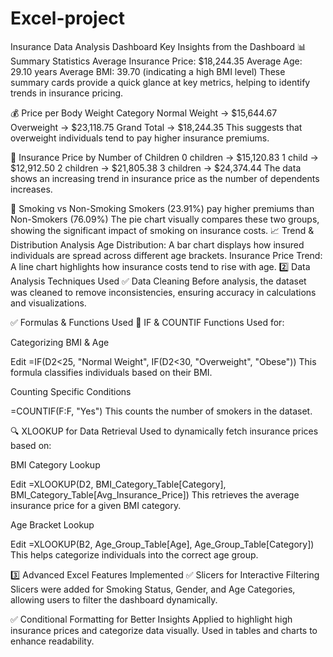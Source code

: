 # Excel-project
Insurance Data Analysis Dashboard
 Key Insights from the Dashboard
📊 Summary Statistics
Average Insurance Price: $18,244.35
Average Age: 29.10 years
Average BMI: 39.70 (indicating a high BMI level)
These summary cards provide a quick glance at key metrics, helping to identify trends in insurance pricing.

💰 Price per Body Weight Category
Normal Weight → $15,644.67
Overweight → $23,118.75
Grand Total → $18,244.35
This suggests that overweight individuals tend to pay higher insurance premiums.

👶 Insurance Price by Number of Children
0 children → $15,120.83
1 child → $12,912.50
2 children → $21,805.38
3 children → $24,374.44
The data shows an increasing trend in insurance price as the number of dependents increases.

🚬 Smoking vs Non-Smoking
Smokers (23.91%) pay higher premiums than Non-Smokers (76.09%)
The pie chart visually compares these two groups, showing the significant impact of smoking on insurance costs.
📈 Trend & Distribution Analysis
Age Distribution: A bar chart displays how insured individuals are spread across different age brackets.
Insurance Price Trend: A line chart highlights how insurance costs tend to rise with age.
2️⃣ Data Analysis Techniques Used
✅ Data Cleaning
Before analysis, the dataset was cleaned to remove inconsistencies, ensuring accuracy in calculations and visualizations.

✅ Formulas & Functions Used
📌 IF & COUNTIF Functions
Used for:

Categorizing BMI & Age


Edit
=IF(D2<25, "Normal Weight", IF(D2<30, "Overweight", "Obese"))
This formula classifies individuals based on their BMI.

Counting Specific Conditions



=COUNTIF(F:F, "Yes")
This counts the number of smokers in the dataset.

🔍 XLOOKUP for Data Retrieval
Used to dynamically fetch insurance prices based on:

BMI Category Lookup


Edit
=XLOOKUP(D2, BMI_Category_Table[Category], BMI_Category_Table[Avg_Insurance_Price])
This retrieves the average insurance price for a given BMI category.

Age Bracket Lookup


Edit
=XLOOKUP(B2, Age_Group_Table[Age], Age_Group_Table[Category])
This helps categorize individuals into the correct age group.

3️⃣ Advanced Excel Features Implemented
✅ Slicers for Interactive Filtering
Slicers were added for Smoking Status, Gender, and Age Categories, allowing users to filter the dashboard dynamically.

✅ Conditional Formatting for Better Insights
Applied to highlight high insurance prices and categorize data visually.
Used in tables and charts to enhance readability.
